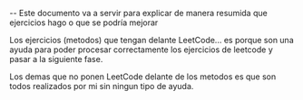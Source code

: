 ﻿
-- Este documento va a servir para explicar de manera resumida que ejercicios hago o que se podría mejorar

Los ejercicios (metodos) que tengan delante LeetCode... es porque son una ayuda para poder procesar correctamente los ejercicios
de leetcode y pasar a la siguiente fase.

Los demas que no ponen LeetCode delante de los metodos es que son todos realizados por mi sin ningun tipo de ayuda.






